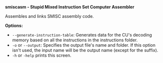 **smiscasm - Stupid Mixed Instruction Set Computer Assembler**

Assembles and links SMISC assembly code.

**Options:**
* `--generate-instruction-table`:
    Generates data for the CU's decoding memory based on all the instructions in the instructions folder.
* `-o` or `--output`:
    Specifies the output file's name and folder. If this option isn't used, the input name will be the output name (except for the suffix).
* `-h` or `-help` prints this screen.